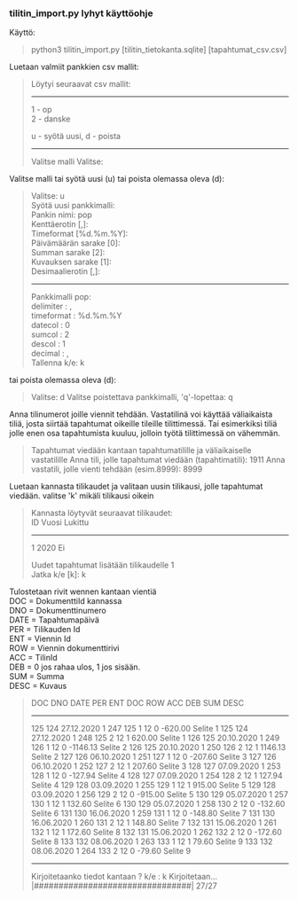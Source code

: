 ### tilitin_import.py lyhyt käyttöohje

Käyttö:

> python3 tilitin_import.py [tilitin_tietokanta.sqlite] [tapahtumat_csv.csv]

Luetaan valmiit pankkien csv mallit:



>Löytyi seuraavat csv mallit: 
> 
>------------------------------ 
>1 - op  
>2 - danske   
>  
>u - syötä uusi, d - poista  
> 
>------------------------------  
>Valitse malli
>Valitse: 


Valitse malli tai syötä uusi (u) tai poista olemassa oleva (d):


>Valitse: u  
>Syötä uusi pankkimalli:  
>Pankin nimi: pop     
>Kenttäerotin [,]:   
>Timeformat [%d.%m.%Y]:     
>Päivämäärän sarake [0]:   
>Summan sarake [2]:      
>Kuvauksen sarake [1]:       
>Desimaalierotin [,]:    
>
> 
> -----------------------     
>Pankkimalli pop:         
>delimiter : ,         
>timeformat : %d.%m.%Y    
>datecol : 0            
>sumcol : 2           
>descol : 1             
>decimal : ,          
>Tallenna k/e: k       


tai poista olemassa oleva (d):


>Valitse: d
>Valitse poistettava pankkimalli, 'q'-lopettaa: q


Anna tilinumerot joille viennit tehdään. Vastatilinä voi käyttää väliaikaista tiliä, 
josta siirtää tapahtumat oikeille tileille tilittimessä. Tai esimerkiksi tiliä jolle enen osa tapahtumista kuuluu, 
jolloin työtä tilittimessä on vähemmän.


>Tapahtumat viedään kantaan tapahtumatilille ja väliaikaiselle vastatilille
>Anna tili, jolle tapahtumat viedään (tapahtimatili): 1911
>Anna vastatili, jolle vienti tehdään (esim.8999): 8999


Luetaan kannasta tilikaudet ja valitaan uusin tilikausi, jolle tapahtumat viedään. valitse 'k' mikäli tilikausi oikein

>
>Kannasta löytyvät seuraavat tilikaudet:   
>ID   Vuosi   Lukittu     
> --  -----   ------- 
> 1   2020    Ei          
>
>Uudet tapahtumat lisätään tilikaudelle 1    
>Jatka k/e [k]: k               


Tulostetaan rivit wennen kantaan vientiä  
DOC = DokumenttiId kannassa  
DNO = Dokumenttinumero  
DATE = Tapahtumapäivä  
PER = Tilikauden Id  
ENT = Viennin Id  
ROW = Viennin dokumenttirivi  
ACC = TilinId  
DEB = 0 jos rahaa ulos, 1 jos sisään.  
SUM = Summa  
DESC = Kuvaus  



> DOC DNO   DATE    PER ENT DOC ROW ACC DEB        SUM  DESC
>
>-----------------------------------------------------------------------------------
> 125 124 27.12.2020   1 247 125   1  12   0    -620.00  Selite 1
> 125 124 27.12.2020   1 248 125   2  12   1     620.00  Selite 1
> 126 125 20.10.2020   1 249 126   1  12   0   -1146.13  Selite 2
> 126 125 20.10.2020   1 250 126   2  12   1    1146.13  Selite 2
> 127 126 06.10.2020   1 251 127   1  12   0    -207.60  Selite 3
> 127 126 06.10.2020   1 252 127   2  12   1     207.60  Selite 3
> 128 127 07.09.2020   1 253 128   1  12   0    -127.94  Selite 4
> 128 127 07.09.2020   1 254 128   2  12   1     127.94  Selite 4
> 129 128 03.09.2020   1 255 129   1  12   1     915.00  Selite 5
> 129 128 03.09.2020   1 256 129   2  12   0    -915.00  Selite 5
> 130 129 05.07.2020   1 257 130   1  12   1     132.60  Selite 6
> 130 129 05.07.2020   1 258 130   2  12   0    -132.60  Selite 6
> 131 130 16.06.2020   1 259 131   1  12   0    -148.80  Selite 7
> 131 130 16.06.2020   1 260 131   2  12   1     148.80  Selite 7
> 132 131 15.06.2020   1 261 132   1  12   1     172.60  Selite 8
> 132 131 15.06.2020   1 262 132   2  12   0    -172.60  Selite 8
> 133 132 08.06.2020   1 263 133   1  12   1      79.60  Selite 9
> 133 132 08.06.2020   1 264 133   2  12   0     -79.60  Selite 9
> 
> 
>-----------------------------------------------------------------------------------
>
>Kirjoitetaanko tiedot kantaan ? k/e : k
>Kirjoitetaan... |################################| 27/27
 
